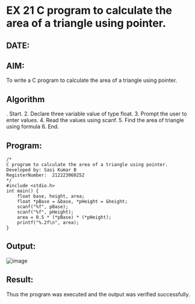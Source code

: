 # EX 21 C program to calculate the area of a triangle using pointer.
## DATE:
## AIM:
To write a C program to calculate the area of a triangle using pointer.

## Algorithm
. Start. 
2. Declare three variable value of type float. 
3. Prompt the user to enter  values. 
4. Read the values using scanf. 
5. Find the area of triangle using formula 
6. End.   

## Program:
```
/*
C program to calculate the area of a triangle using pointer.
Developed by: Sasi Kumar B
RegisterNumber:  212223060252
*/
#include <stdio.h> 
int main() { 
    float base, height, area; 
    float *pBase = &base, *pHeight = &height; 
    scanf("%f", pBase); 
    scanf("%f", pHeight); 
    area = 0.5 * (*pBase) * (*pHeight); 
    printf("%.2f\n", area); 
} 
```

## Output:

![image](https://github.com/user-attachments/assets/4b79180b-62e3-4c93-b35c-324c49a8120c)


## Result:
Thus the program was executed and the output was verified successfully.
